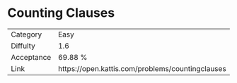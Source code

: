 # Counting Clauses

<table>
    <tr>
        <td>Category</td>
        <td>Easy</td>
    </tr>
    <tr>
        <td>Diffulty</td>
        <td>1.6</td>
    </tr>
    <tr>
        <td>Acceptance</td>
        <td>69.88 %</td>
    </tr>
    <tr>
        <td>Link</td>
        <td>https://open.kattis.com/problems/countingclauses</td>
    </tr>
</table>